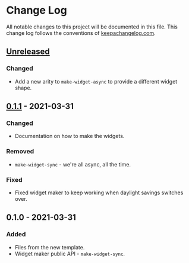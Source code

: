 # Change Log
All notable changes to this project will be documented in this file. This change log follows the conventions of [keepachangelog.com](http://keepachangelog.com/).

## [Unreleased]
### Changed
- Add a new arity to `make-widget-async` to provide a different widget shape.

## [0.1.1] - 2021-03-31
### Changed
- Documentation on how to make the widgets.

### Removed
- `make-widget-sync` - we're all async, all the time.

### Fixed
- Fixed widget maker to keep working when daylight savings switches over.

## 0.1.0 - 2021-03-31
### Added
- Files from the new template.
- Widget maker public API - `make-widget-sync`.

[Unreleased]: https://github.com/your-name/tennis-data-analysis/compare/0.1.1...HEAD
[0.1.1]: https://github.com/your-name/tennis-data-analysis/compare/0.1.0...0.1.1
